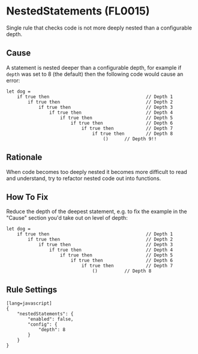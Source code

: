 # NestedStatements (FL0015)

Single rule that checks code is not more deeply nested than a configurable depth.

## Cause

A statement is nested deeper than a configurable depth, for example if `depth` was set to 8 (the default) then the following code would cause an error:

    let dog =
		if true then 									// Depth 1
			if true then								// Depth 2
				if true then							// Depth 3
					if true then						// Depth 4
						if true then					// Depth 5
							if true then				// Depth 6
								if true then			// Depth 7
									if true then		// Depth 8
										()		// Depth 9!!

## Rationale

When code becomes too deeply nested it becomes more difficult to read and understand, try to refactor nested code out into functions. 

## How To Fix

Reduce the depth of the deepest statement, e.g. to fix the example in the "Cause" section you'd take out on level of depth:

    let dog =
		if true then 									// Depth 1
			if true then								// Depth 2
				if true then							// Depth 3
					if true then						// Depth 4
						if true then					// Depth 5
							if true then				// Depth 6
								if true then			// Depth 7
									()			// Depth 8

## Rule Settings

	[lang=javascript]
    {
        "nestedStatements": { 
			"enabled": false,
			"config": {
				"depth": 8
			}
        }
    }